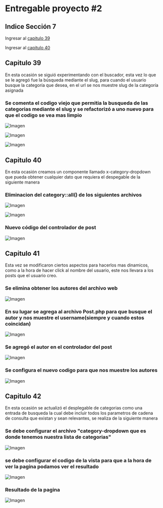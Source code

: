 # Entregable proyecto #2

## Indice Sección 7


 Ingresar al [capitulo 39](#capitulo-39)

 Ingresar al [capitulo 40](#capitulo-40)



 ## Capitulo 39

 En esta ocasión se siguió experimentando con el buscador, esta vez lo que se le agregó fue la búsqueda mediante el slug, para cuando el usuario busque la categoría que desea, en el url se nos muestre slug de la categoría asignada

 ### Se comenta el codigo viejo que permitia la busqueda de las categorias mediante el slug y se refactorizó a uno nuevo para que el codigo se vea mas limpio

 ![Imagen](../Section7/images/video39/imagen1.PNG  "Código")

 ![Imagen](../Section7/images/video39/imagen2.PNG  "Código")

 ![Imagen](../Section7/images/video39/imagen3.PNG  "Código")


## Capitulo 40

En esta ocasión creamos un componente llamado x-category-dropdown que pueda obtener cualquier dato que requiera el despegable de la siguiente manera

### Eliminacion del category::all() de los siguientes archivos

![Imagen](../Section7/images/video40/imagen4.PNG  "Código")

![Imagen](../Section7/images/video40/imagen5.PNG  "Código")

### Nuevo código del controlador de post 

![Imagen](../Section7/images/video40/imagen6.PNG  "Código")


## Capitulo 41

Esta vez se modificaron ciertos aspectos para hacerlos mas dinamicos, como a la hora de hacer click al nombre del usuario, este nos llevara a los posts que el usuario creo.

### Se elimina obtener los autores del archivo web

![Imagen](../Section7/images/video41/imagen8.PNG  "Código")

### En su lugar se agrega al archivo Post.php para que busque el autor y nos muestre el username(siempre y cuando estos coincidan)

![Imagen](../Section7/images/video41/imagen9.PNG  "Código")

### Se agregó el autor en el controlador del post

![Imagen](../Section7/images/video41/imagen10.PNG  "Código")

### Se configura el nuevo codigo para que nos muestre los autores

![Imagen](../Section7/images/video41/imagen11.PNG  "Código")


## Capitulo 42

En esta ocasión se actualizó el desplegable de categorias como una entrada de busqueda la cual debe incluir todos los parametros de cadena de consulta que existan y sean relevantes, se realiza de la siguiente manera

### Se debe configurar el archivo "category-dropdown que es donde tenemos nuestra lista de categorias"
![Imagen](../Section7/images/video42/imagen12.PNG  "Código")

### se debe configurar el codigo de la vista para que a la hora de ver la pagina podamos ver el resultado
![Imagen](../Section7/images/video42/imagen13.PNG  "Código")


### Resultado de la pagina
![Imagen](../Section7/images/video42/imagen14.PNG  "Código")
 

